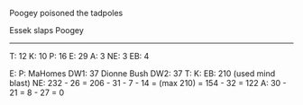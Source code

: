 Poogey poisoned the tadpoles

Essek slaps Poogey

-------

T: 12
K: 10
P: 16
E: 29
A: 3
NE: 3
EB: 4

E:
P:
MaHomes DW1: 37
Dionne Bush DW2: 37
T:
K:
EB: 210 (used mind blast)
NE: 232 - 26 = 206 - 31 - 7 - 14 = (max 210) = 154 - 32 = 122
A: 30 - 21 = 8 - 27 = 0